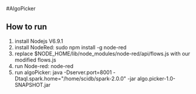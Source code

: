 #AlgoPicker
## How to run
1. install Nodejs V6.9.1
2. install NodeRed: sudo npm install -g node-red
3. replace $NODE_HOME/lib/node_modules/node-red/api/flows.js with our modified flows.js
3. run Node-red: node-red
4. run algoPicker: java -Dserver.port=8001 -Dtaql.spark.home="/home/scidb/spark-2.0.0" -jar algo.picker-1.0-SNAPSHOT.jar